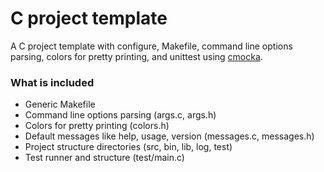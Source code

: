 # C project template

A C project template with configure, Makefile, command line options parsing,
colors for pretty printing, and unittest using [cmocka](https://cmocka.org/).


### What is included

* Generic Makefile
* Command line options parsing (args.c, args.h)
* Colors for pretty printing (colors.h)
* Default messages like help, usage, version (messages.c, messages.h)
* Project structure directories (src, bin, lib, log, test)
* Test runner and structure (test/main.c)
